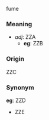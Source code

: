 fume
### Meaning
+ _adj_: ZZA
    + __eg__: ZZB

### Origin

ZZC

### Synonym

__eg__: ZZD

+ ZZE



